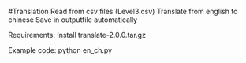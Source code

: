#Translation
Read from csv files (Level3.csv)
Translate from english to chinese
Save in outputfile automatically

Requirements:
Install translate-2.0.0.tar.gz

Example code:
python en_ch.py

